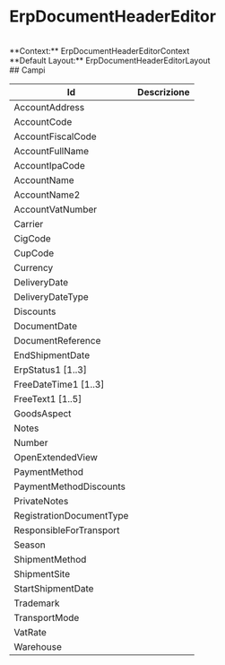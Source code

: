 
# ErpDocumentHeaderEditor

<br/>
**Context:** ErpDocumentHeaderEditorContext
<br/>
**Default Layout:** ErpDocumentHeaderEditorLayout



<br/>
## Campi

| Id | Descrizione | 
| --- | --- | 
| AccountAddress |  | 
| AccountCode |  | 
| AccountFiscalCode |  | 
| AccountFullName |  | 
| AccountIpaCode |  | 
| AccountName |  | 
| AccountName2 |  | 
| AccountVatNumber |  | 
| Carrier |  | 
| CigCode |  | 
| CupCode |  | 
| Currency |  | 
| DeliveryDate |  | 
| DeliveryDateType |  | 
| Discounts |  | 
| DocumentDate |  | 
| DocumentReference |  | 
| EndShipmentDate |  | 
| ErpStatus1 [1..3] |  | 
| FreeDateTime1 [1..3] |  | 
| FreeText1 [1..5] |  | 
| GoodsAspect |  | 
| Notes |  | 
| Number |  | 
| OpenExtendedView |  | 
| PaymentMethod |  | 
| PaymentMethodDiscounts |  | 
| PrivateNotes |  | 
| RegistrationDocumentType |  | 
| ResponsibleForTransport |  | 
| Season |  | 
| ShipmentMethod |  | 
| ShipmentSite |  | 
| StartShipmentDate |  | 
| Trademark |  | 
| TransportMode |  | 
| VatRate |  | 
| Warehouse |  | 

